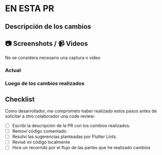 # EN ESTA PR
## Descripción de los cambios

<!-- Añadir la descripción -->

## 📷 Screenshots / 📹 Videos
<!-- Subir screenshots o videos si fuera necesario, con captura de el estado anterior y el nuevo luego de los cambios  -->
No se considera necesario una captura o video <!-- Borrar línea si sí se desea usa esta sección -->

<!-- Borrar este cuerpo en caso de no usar esta sección -->
  ### Actual
  <!-- Captura o video del estado anterior-->
  ### Luego de los cambios realizados
  <!-- Captura o video del estado luego de cambios-->
<!-------------------------------------------------------->

## Checklist
<!-- Para marcar una casilla borrar el espacio entre los [] y escribir una x-->
Como desarrollador, me comprometo haber realizado estos pasos antes de solicitar a otro colaborador una code review:
- [ ] Escribí la descripción de la PR con los cambios realizados.
- [ ] Removí código comentado.
- [ ] Resolví las sugerencias planteadas por Flutter Lints.
- [ ] Revisé mi código localmente
- [ ] Hice un recorrido por el flujo de las partes que he realizado cambios

